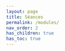 ```yaml
---
layout: page
title: Séances
permalink: /modules/
nav_order: 2
has_children: true
has_toc: true
---
```

